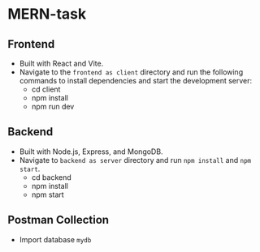 # MERN-task

## Frontend
- Built with React and Vite.
- Navigate to the `frontend as client` directory and run the following commands to install dependencies and start the development server:
  - cd client
  - npm install
  - npm run dev

## Backend
- Built with Node.js, Express, and MongoDB.
- Navigate to `backend as server` directory and run `npm install` and `npm start`.
  - cd backend
  - npm install
  - npm start

## Postman Collection
- Import database `mydb` 
